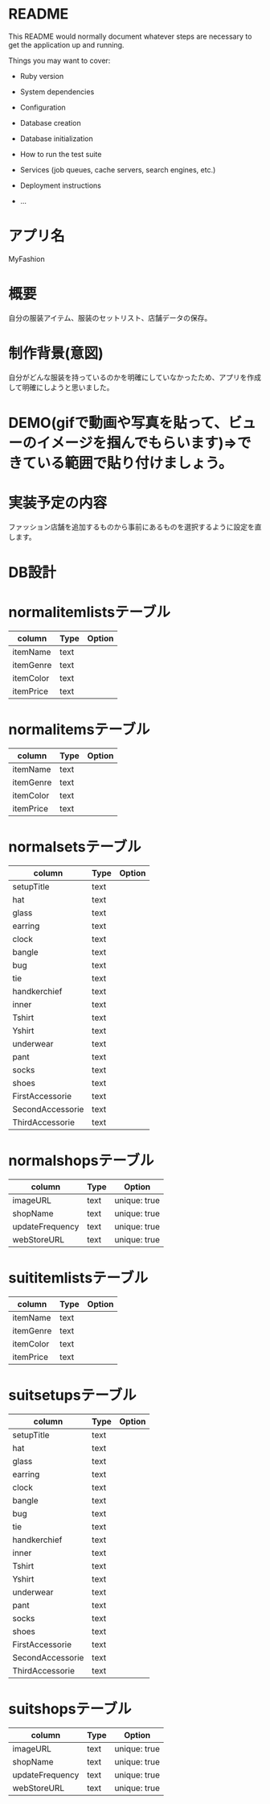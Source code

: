 # README

This README would normally document whatever steps are necessary to get the
application up and running.

Things you may want to cover:

* Ruby version

* System dependencies

* Configuration

* Database creation

* Database initialization

* How to run the test suite

* Services (job queues, cache servers, search engines, etc.)

* Deployment instructions

* ...

# アプリ名
MyFashion

# 概要
自分の服装アイテム、服装のセットリスト、店舗データの保存。

# 制作背景(意図)
自分がどんな服装を持っているのかを明確にしていなかったため、アプリを作成して明確にしようと思いました。

# DEMO(gifで動画や写真を貼って、ビューのイメージを掴んでもらいます)⇒できている範囲で貼り付けましょう。


# 実装予定の内容
ファッション店舗を追加するものから事前にあるものを選択するように設定を直します。

# DB設計

# normalitemlistsテーブル
|column|Type|Option|
|------|----|-------|
|itemName|text|
|itemGenre|text|
|itemColor|text|
|itemPrice|text|

# normalitemsテーブル
|column|Type|Option|
|------|----|-------|
|itemName|text|
|itemGenre|text|
|itemColor|text|
|itemPrice|text|

# normalsetsテーブル
|column|Type|Option|
|------|----|-------|
|setupTitle|text|
|hat|text|
|glass|text|
|earring|text|
|clock|text|
|bangle|text|
|bug|text|
|tie|text|
|handkerchief|text|
|inner|text|
|Tshirt|text|
|Yshirt|text|
|underwear|text|
|pant|text|
|socks|text|
|shoes|text|
|FirstAccessorie|text|
|SecondAccessorie|text|
|ThirdAccessorie|text|

# normalshopsテーブル
|column|Type|Option|
|------|----|-------|
|imageURL|text|unique: true|
|shopName|text|unique: true|
|updateFrequency|text|unique: true|
|webStoreURL|text|unique: true|

# suititemlistsテーブル
|column|Type|Option|
|------|----|-------|
|itemName|text|
|itemGenre|text|
|itemColor|text|
|itemPrice|text|

# suitsetupsテーブル
|column|Type|Option|
|------|----|-------|
|setupTitle|text|
|hat|text|
|glass|text|
|earring|text|
|clock|text|
|bangle|text|
|bug|text|
|tie|text|
|handkerchief|text|
|inner|text|
|Tshirt|text|
|Yshirt|text|
|underwear|text|
|pant|text|
|socks|text|
|shoes|text|
|FirstAccessorie|text|
|SecondAccessorie|text|
|ThirdAccessorie|text|

# suitshopsテーブル
|column|Type|Option|
|------|----|-------|
|imageURL|text|unique: true|
|shopName|text|unique: true|
|updateFrequency|text|unique: true|
|webStoreURL|text|unique: true|
